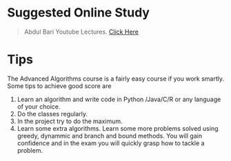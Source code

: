 
# Suggested Online Study

> Abdul Bari Youtube Lectures. [Click Here](https://youtube.com/playlist?list=PLDN4rrl48XKpZkf03iYFl-O29szjTrs_O)



# Tips
The Advanced Algorithms course is a fairly easy course if you work smartly. Some tips to achieve good score are 

 1. Learn an algorithm and write code in Python /Java/C/R or any language of your choice. 
 2. Do the classes regularly.
 3. In the project try to do the maximum.
 4. Learn some extra algorithms. Learn some more problems solved using greedy, dynammic and branch and bound methods. You will gain confidence and in the exam you will quickly grasp how to tackle a problem.
